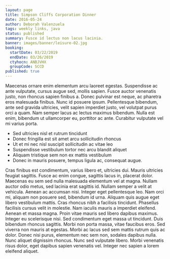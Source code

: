 ```yaml
---
layout: page
title: Simpson Cliffs Corporation Dinner
date: 2016-05-24
author: Deborah Valenzuela
tags: weekly links, java
status: published
summary: Fusce id lectus non lacus lacinia.
banner: images/banner/leisure-02.jpg
booking:
  startDate: 03/22/2019
  endDate: 03/26/2019
  ctyhocn: ANBJVHX
  groupCode: SCCD
published: true
---
```

Maecenas ornare enim elementum arcu laoreet egestas. Suspendisse ac ante vulputate, cursus augue sed, mollis sapien. Fusce auctor venenatis justo, non rhoncus sapien finibus a. Donec pulvinar est neque, ac pharetra eros malesuada finibus. Nunc id posuere ipsum. Pellentesque bibendum, ante sed gravida ultricies, velit sapien imperdiet justo, vel volutpat purus orci a quam. Nam semper lacus ac lectus maximus bibendum. Nulla est enim, bibendum ut ullamcorper eu, porttitor ac ante. Curabitur vulputate vel mi varius porta.

* Sed ultricies nisl et rutrum tincidunt
* Donec fringilla est sit amet arcu sollicitudin rhoncus
* Ut et mi nec nisl suscipit sollicitudin ac vitae leo
* Suspendisse vestibulum tortor nec arcu blandit aliquet
* Aliquam tristique sem non ex mattis vestibulum
* Donec in mauris posuere, tempus ligula ac, consequat augue.

Cras finibus est condimentum, varius libero et, ultricies dui. Mauris ultricies feugiat sagittis. Fusce ac enim congue, sagittis lacus in, placerat dolor. Maecenas eu sem sed nulla malesuada elementum vel at magna. Nullam auctor odio metus, sed lacinia erat sagittis id. Nullam semper a velit at vehicula. Aenean ac accumsan nisi. Integer eget pellentesque leo. Nam orci mi, aliquam non posuere sed, bibendum id urna. Aliquam quis augue eget libero vestibulum mattis. Cras rhoncus nibh a facilisis tincidunt. Phasellus facilisis cursus velit in molestie. Nam iaculis mauris a imperdiet eleifend.
Aenean et massa magna. Proin vitae mauris sed libero dapibus maximus. Integer eu scelerisque nisi. Sed condimentum eget massa ut tincidunt. Duis bibendum rhoncus sagittis. Morbi non porta massa, vitae faucibus eros. Sed viverra non mauris at egestas. Morbi ac lacus sed sem mattis rutrum quis ac dolor. Donec nisi purus, elementum nec sem non, sodales dapibus nulla. Nunc aliquet dignissim rhoncus. Nunc sed vulputate libero. Morbi venenatis risus dolor, eget dapibus sapien venenatis vel. Integer nec sapien a lorem eleifend aliquet.
